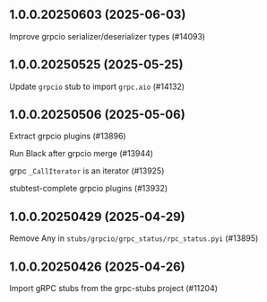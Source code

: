 ## 1.0.0.20250603 (2025-06-03)

Improve grpcio serializer/deserializer types (#14093)

## 1.0.0.20250525 (2025-05-25)

Update `grpcio` stub to import `grpc.aio` (#14132)

## 1.0.0.20250506 (2025-05-06)

Extract grpcio plugins (#13896)

Run Black after grpcio merge (#13944)

grpc `_CallIterator` is an iterator (#13925)

stubtest-complete grpcio plugins (#13932)

## 1.0.0.20250429 (2025-04-29)

Remove Any in `stubs/grpcio/grpc_status/rpc_status.pyi` (#13895)

## 1.0.0.20250426 (2025-04-26)

Import gRPC stubs from the grpc-stubs project (#11204)

